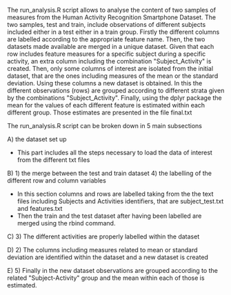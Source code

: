The run_analysis.R script allows to analyse the content of two samples of measures from the Human Activity Recognition Smartphone Dataset. The two samples, test and train, include observations of different subjects included either in a test either in a train group. 
Firstly the different columns are labelled according to the appropriate feature name. Then, the two datasets made available are merged in a unique dataset. Given that each row includes feature measures for a specific subject during a specific activity, an extra column including the combination "Subject_Activity" is created. 
Then, only some columns of interest are isolated from the initial dataset, that are the ones including measures of the mean or the standard deviation. Using these columns a new dataset is obtained. In this the different observations (rows) are grouped according to different strata given by the combinations "Subject_Activity". Finally, using the dplyr package the mean for the values of each different feature is estimated within each different group. Those estimates are presented in the file final.txt 

The run_analysis.R script can be broken down in 5 main subsections 

A) the dataset set up
- This part includes all the steps necessary to load the data of interest from the different txt files

B) 1) the merge between the test and train dataset 4) the labelling of the different row and column variables
- In this section columns and rows are labelled taking from the the text files including Subjects and Activities identifiers, that are subject_test.txt and features.txt
- Then the train and the test dataset after having been labelled are merged using the rbind command.

C) 3) The different activities are properly labelled within the dataset

D) 2) The columns including measures related to mean or standard deviation are identified within the dataset and a new dataset is created

E) 5) Finally in the new dataset observations are grouped according to the related "Subject-Activity" group and the mean within each of those is estimated.  
